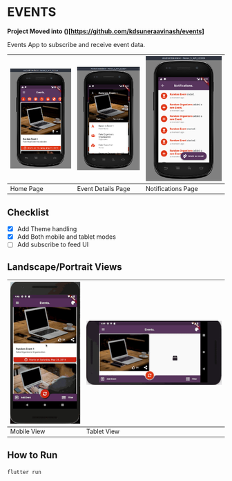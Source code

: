 # EVENTS

**Project Moved into ()[https://github.com/kdsuneraavinash/events]**

Events App to subscribe and receive event data.

| ![Screenshot 1](readme/screenshot_0.png) | ![Screenshot 2](readme/screenshot_1.png) | ![Screenshot 3](readme/screenshot_2.png) |
| ---------------------------------------- | ---------------------------------------- | ---------------------------------------- |
| Home Page                                | Event Details Page                       | Notifications Page                       |

## Checklist

- [x] Add Theme handling
- [x] Add Both mobile and tablet modes
- [ ] Add subscribe to feed UI

## Landscape/Portrait Views

| ![Capture 1](readme/events-mobile.gif) | ![Capture 1](readme/events-tablet.gif)   |
| -------------------------------------- | -------------------------------------- |
|Mobile View| Tablet View |

## How to Run

```bash
flutter run
```

